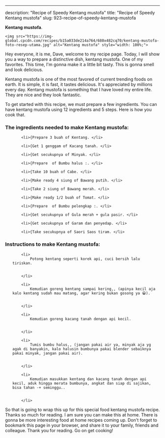 ---
description: "Recipe of Speedy Kentang mustofa"
title: "Recipe of Speedy Kentang mustofa"
slug: 923-recipe-of-speedy-kentang-mustofa

<p>
	<strong>Kentang mustofa</strong>. 
	
</p>
<p>
	
	<img src="https://img-global.cpcdn.com/recipes/b15a033de214a764/680x482cq70/kentang-mustofa-foto-resep-utama.jpg" alt="Kentang mustofa" style="width: 100%;">
	
	
</p>
<p>
	Hey everyone, it is me, Dave, welcome to my recipe page. Today, I will show you a way to prepare a distinctive dish, kentang mustofa. One of my favorites. This time, I'm gonna make it a little bit tasty. This is gonna smell and look delicious.
</p>
	
<p>
	Kentang mustofa is one of the most favored of current trending foods on earth. It is simple, it is fast, it tastes delicious. It's appreciated by millions every day. Kentang mustofa is something that I have loved my entire life. They are nice and they look fantastic.
</p>
<p>
	
</p>

<p>
To get started with this recipe, we must prepare a few ingredients. You can have kentang mustofa using 12 ingredients and 5 steps. Here is how you cook that.
</p>

<h3>The ingredients needed to make Kentang mustofa:</h3>

<ol>
	
		<li>{Prepare 3 buah of Kentang. </li>
	
		<li>{Get 1 genggam of Kacang tanah. </li>
	
		<li>{Get secukupnya of Minyak. </li>
	
		<li>{Prepare  of Bumbu halus :. </li>
	
		<li>{Take 10 buah of Cabe. </li>
	
		<li>{Make ready 4 siung of Bawang putih. </li>
	
		<li>{Take 2 siung of Bawang merah. </li>
	
		<li>{Make ready 1/2 buah of Tomat. </li>
	
		<li>{Prepare  of Bumbu pelengkap :. </li>
	
		<li>{Get secukupnya of Gula merah + gula pasir. </li>
	
		<li>{Get secukupnya of Garam dan penyedap. </li>
	
		<li>{Take secukupnya of Saori Saos tiram. </li>
	
</ol>
<p>
	
</p>

<h3>Instructions to make Kentang mustofa:</h3>

<ol>
	
		<li>
			Potong kentang seperti korek api, cuci bersih lalu tiriskan.
			
			
		</li>
	
		<li>
			Kemudian goreng kentang sampai kering,, (apinya kecil aja kalo kentang sudah mau matang, agar kering bukan gosong ya 😁).
			
			
		</li>
	
		<li>
			Kemudian goreng kacang tanah dengan api kecil.
			
			
		</li>
	
		<li>
			Tumis bumbu halus,, (jangan pakai air ya, minyak aja yg agak di banyakin, kalo halusin bumbunya pakai blender sebaiknya pakai minyak, jangan pakai air).
			
			
		</li>
	
		<li>
			Kemudian masukkan kentang dan kacang tanah dengan api kecil, aduk hingga merata bumbunya, angkat dan siap di sajikan, bisa tahan -+ seminggu..
			
			
		</li>
	
</ol>

<p>
	
</p>

<p>
	So that is going to wrap this up for this special food kentang mustofa recipe. Thanks so much for reading. I am sure you can make this at home. There is gonna be more interesting food at home recipes coming up. Don't forget to bookmark this page in your browser, and share it to your family, friends and colleague. Thank you for reading. Go on get cooking!
</p>
